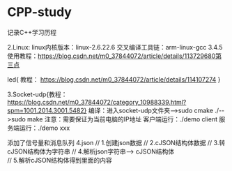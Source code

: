# CPP-study
记录C++学习历程

2.Linux:
linux内核版本：linux-2.6.22.6
交叉编译工具链：arm-linux-gcc 3.4.5  使用教程：https://blog.csdn.net/m0_37844072/article/details/113729680第三点

led{ 教程： https://blog.csdn.net/m0_37844072/article/details/114107274  }

3.Socket-udp{教程：https://blog.csdn.net/m0_37844072/category_10988339.html?spm=1001.2014.3001.5482}
编译：进入socket-udp文件夹-->sudo cmake ./-->sudo make 
注意：需要保证为当前电脑的IP地址
客户端运行：./demo client
服务端运行：./demo xxx

添加了信号量和消息队列
4.json
//  1.创建json数据
//  2.cJSON结构体数据
//  3.转cJSON结构体为字符串
//  4.解析json字符串--> cJSON结构体  
//  5.解析cJSON结构体得到里面的内容

